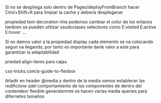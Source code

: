 Si no se despliega solo dentro de Pages/deployFromBranch hacer Ctrol+Shift+R para limpiar la cache y deberia desplegarse 




propiedad text-decoration-line podemos cambiar el color de los enlaces 
tambien se pueden utilizar seudoclases selectores como E:visited E:active E:hover ....


Si no damos valor a la propiedad display cada elemento se va colocando segun va llegando, por tanto es importante darle valor a este 
para garantizar la adaptabilidad

priedad align-items para cajas 

css-tricks.com/a-guide-to-flexbox

Añadir en header @media y dentro de la media vamos establecer las redificione sdel comportamiento de los componentes de dentro del contendeor flexible 
generalemnte se hacen varias media queries para difernetes tamaños 